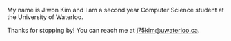 My name is Jiwon Kim and I am a second year Computer Science student at the University of Waterloo. 

Thanks for stopping by! You can reach me at j75kim@uwaterloo.ca. 
